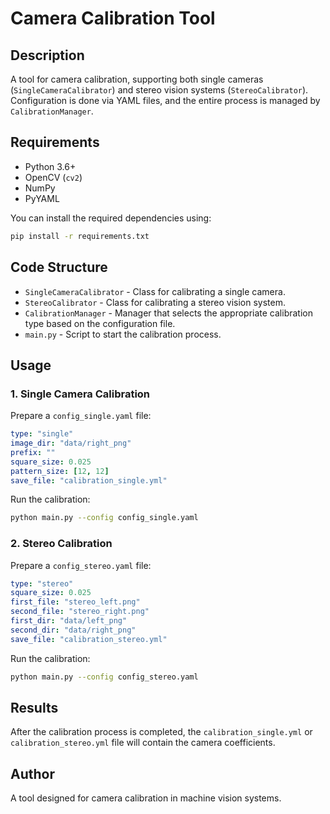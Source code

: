 # Camera Calibration Tool

## Description
A tool for camera calibration, supporting both single cameras (`SingleCameraCalibrator`) and stereo vision systems (`StereoCalibrator`). Configuration is done via YAML files, and the entire process is managed by `CalibrationManager`.

## Requirements
- Python 3.6+
- OpenCV (`cv2`)
- NumPy
- PyYAML

You can install the required dependencies using:
```bash
pip install -r requirements.txt
```

## Code Structure
- `SingleCameraCalibrator` - Class for calibrating a single camera.
- `StereoCalibrator` - Class for calibrating a stereo vision system.
- `CalibrationManager` - Manager that selects the appropriate calibration type based on the configuration file.
- `main.py` - Script to start the calibration process.

## Usage
### 1. Single Camera Calibration
Prepare a `config_single.yaml` file:
```yaml
type: "single"
image_dir: "data/right_png"
prefix: ""
square_size: 0.025
pattern_size: [12, 12]
save_file: "calibration_single.yml"
```
Run the calibration:
```bash
python main.py --config config_single.yaml
```

### 2. Stereo Calibration
Prepare a `config_stereo.yaml` file:
```yaml
type: "stereo"
square_size: 0.025
first_file: "stereo_left.png"
second_file: "stereo_right.png"
first_dir: "data/left_png"
second_dir: "data/right_png"
save_file: "calibration_stereo.yml"
```
Run the calibration:
```bash
python main.py --config config_stereo.yaml
```

## Results
After the calibration process is completed, the `calibration_single.yml` or `calibration_stereo.yml` file will contain the camera coefficients.

## Author
A tool designed for camera calibration in machine vision systems.

